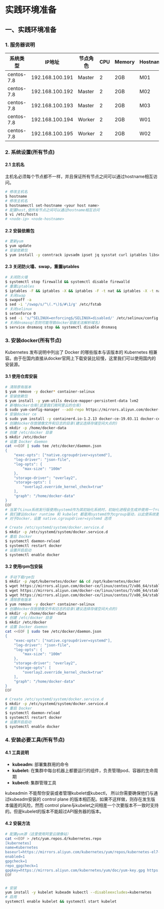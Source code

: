 # 实践环境准备

## 一、实践环境准备

### 1. 服务器说明

|系统类型    |IP地址         | 节点角色 | CPU | Memory | Hostname |
| --------- | ------------- | -----   | --- | ------ | -------- |
|centos-7.8 |192.168.100.191|  Master | 2   | 2GB    | M01      |
|centos-7.8 |192.168.100.192|  Master | 2   | 2GB    | M02      |
|centos-7.8 |192.168.100.193|  Master | 2   | 2GB    | M03      |
|centos-7.8 |192.168.100.194|  Worker | 2   | 2GB    | W01      |
|centos-7.8 |192.168.100.195|  Worker | 2   | 2GB    | W02      |

### 2. 系统设置(所有节点)

#### 2.1 主机名

主机名必须每个节点都不一样，并且保证所有节点之间可以通过hostname相互访问。

```bash
# 修改主机名
$ hostname
# 修改主机名
$ hostnamectl set-hostname <your host name>
# 配置host,使所有节点之间可以通过hostname相互访问
$ vi /etc/hosts
# <node-ip> <node-hostname>
```

#### 2.2 安装依赖包

```bash
# 更新yum
$ yum update
# 安装依赖包
$ yum install -y conntrack ipvsadm ipset jq sysstat curl iptables libseccomp

```

#### 2.3 关闭防火墙、swap，重置iptables

```bash
# 关闭防火墙
$ systemctl stop firewalld && systemctl disable firewalld
# 重置iptables
$ iptables -F && iptables -X && iptables -F -t nat && iptables -X -t nat && iptables -P FORWARD ACCEPT
# 关闭swap
$ swapoff -a
$ sed -i '/swap/s/^\(.*\)$/#\1/g' /etc/fstab
# 关闭selinux
$ setenforce 0
$ sed -i 's/^SELINUX=enforcing$/SELINUX=disabled/' /etc/selinux/config
# 关闭dnsmasq(否则可能导致docker容器无法解析域名)
$ service dnsmasq stop && systemctl disable dnsmasq
```

### 3. 安装docker(所有节点)

Kubernetes 发布说明中列出了 Docker 的哪些版本与该版本的 Kubernetes 相兼容。由于在国内直接从docker官网上下载安装比较慢，这里我们可以使用国内的安装源。

#### 3.1 使用仓库安装

```bash
# 清除原有版本
$ yum remove -y docker* container-selinux
# 安装依赖包
$ yum install -y yum-utils device-mapper-persistent-data lvm2
# 新增docker仓库(这里我们用阿里云的仓库)
$ sudo yum-config-manager --add-repo https://mirrors.aliyun.com/docker-ce/linux/centos/docker-ce.repo
# 安装docker ce
$ sudo yum install -y containerd.io-1.2.13 docker-ce-19.03.11 docker-ce-cli-19.03.11
# 创建docker存放镜像文件和日志的目录(建议选择存储空间大点的)
$ mkdir -p /home/docker-data
# 创建 /etc/docker 目录
$ mkdir /etc/docker
# 设置 Docker daemon
cat <<EOF | sudo tee /etc/docker/daemon.json
{
    "exec-opts": ["native.cgroupdriver=systemd"],
    "log-driver": "json-file",
    "log-opts": {
        "max-size": "100m"
    },
    "storage-driver": "overlay2",
    "storage-opts": [
        "overlay2.override_kernel_check=true"
    ],
    "graph": "/home/docker-data" 
}
EOF
# 当某个Linux系统发行版使用systemd作为其初始化系统时，初始化进程会生成并使用一个root控制组(cgroup)，并充当cgroup管理器。systemd与cgroup紧密集成，并将为每个systemd单元分配一个cgroup
# 我们建议docker runtime 和 kubelet 都是用systemd作为cgroup驱动，以此使系统更为稳定。
# 对于Docker，设置 native.cgroupdriver=systemd 选项

# Create /etc/systemd/system/docker.service.d
$ mkdir -p /etc/systemd/system/docker.service.d
# 重启 Docker
$ systemctl daemon-reload
$ systemctl restart docker
# 设置开启启动
$ systemctl enable docker
```

#### 3.2 使用rpm包安装

```bash
# 手动下载rpm包
$ mkdir -p /opt/kubernetes/docker && cd /opt/kubernetes/docker
$ wget https://mirrors.aliyun.com/docker-ce/linux/centos/7/x86_64/stable/Packages/containerd.io-1.2.13-3.2.el7.x86_64.rpm
$ wget https://mirrors.aliyun.com/docker-ce/linux/centos/7/x86_64/stable/Packages/docker-ce-19.03.11-3.el7.x86_64.rpm
$ wget https://mirrors.aliyun.com/docker-ce/linux/centos/7/x86_64/stable/Packages/docker-ce-cli-19.03.11-3.el7.x86_64.rpm
# 清除原有版本
$ yum remove -y docker* container-selinux
# 创建docker存放镜像文件和日志的目录(建议选择存储空间大点的)
$ mkdir -p /home/docker-data
# 创建 /etc/docker 目录
$ mkdir /etc/docker
# 设置 Docker daemon
cat <<EOF | sudo tee /etc/docker/daemon.json
{
    "exec-opts": ["native.cgroupdriver=systemd"],
    "log-driver": "json-file",
    "log-opts": {
        "max-size": "100m"
    },
    "storage-driver": "overlay2",
    "storage-opts": [
        "overlay2.override_kernel_check=true"
    ],
    "graph": "/home/docker-data" 
}
EOF

# Create /etc/systemd/system/docker.service.d
$ mkdir -p /etc/systemd/system/docker.service.d
# 重启 Docker
$ systemctl daemon-reload
$ systemctl restart docker
# 设置开启启动
$ systemctl enable docker
```

### 4. 安装必要工具(所有节点)

#### 4.1 工具说明

* **kubeadm:** 部署集群用的命令
* **kubelet:** 在集群中每台机器上都要运行的组件，负责管理pod、容器的生命周期
* **kubectl:** 集群管理工具

kubeadmin 不能帮你安装或者管理kubelet或kubectl， 所以你需要确保他们与通过kubeadm安装的 control plane 的版本相匹配。如果不这样做，则存在发生版本偏差的风险，然而 control plane与kubelet之间相差一个次要版本不一致时支持的。但是kubelet的版本不能超过API服务器的版本。

#### 4.2 安装方法

```bash
# 配置yum源（这里使用阿里云镜像站）
cat <<EOF > /etc/yum.repos.d/kubernetes.repo
[kubernetes]
name=Kubernetes
baseurl=https://mirrors.aliyun.com/kubernetes/yum/repos/kubernetes-el7-x86_64/
enabled=1
gpgcheck=1
repo_gpgcheck=1
gpgkey=https://mirrors.aliyun.com/kubernetes/yum/doc/yum-key.gpg https://mirrors.aliyun.com/kubernetes/yum/doc/rpm-package-key.gpg
EOF


# 安装
yum install -y kubelet kubeadm kubectl --disableexcludes=kubernetes
# 启用
systemctl enable kubelet && systemctl start kubelet
```
